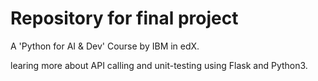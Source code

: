 # Repository for final project

A 'Python for AI & Dev' Course by IBM in edX.

learing more about API calling and unit-testing using Flask and Python3.
